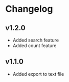 # Changelog

## v1.2.0
- Added search feature
- Added count feature

## v1.1.0
- Added export to text file
